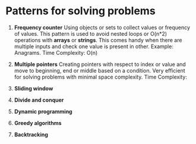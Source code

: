 # Patterns for solving problems
1. **Frequency counter**
   Using objects or sets to collect values or frequency of values. This pattern is used to avoid nested loops or O(n*2) operations with **arrays** or **strings**. This comes handy when there are multiple inputs and check one value is present in other. Example: Anagrams.
   Time Complexity: O(n)

2. **Multiple pointers**
   Creating pointers with respect to index or value and move to beginning, end or middle based on a condition. Very efficient for solving problems with minimal space complexity.
   Time Complexity:
3. **Sliding window**
4. **Divide and conquer**
5. **Dynamic programming**
6. **Greedy algorithms**
7. **Backtracking**